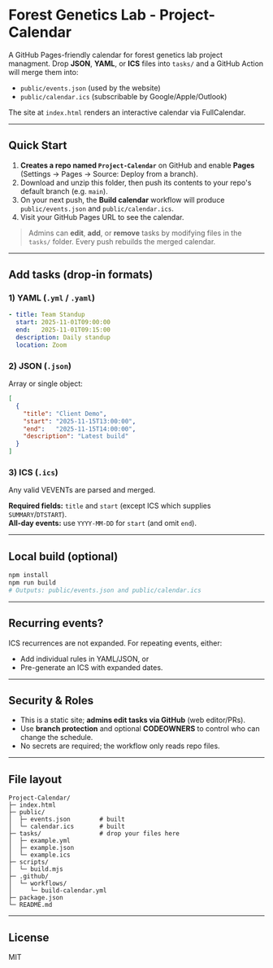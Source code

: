 # Forest Genetics Lab - Project-Calendar

A GitHub Pages-friendly calendar for forest genetics lab project managment. Drop **JSON**, **YAML**, or **ICS** files into `tasks/` and a GitHub Action will merge them into:
- `public/events.json` (used by the website)
- `public/calendar.ics` (subscribable by Google/Apple/Outlook)

The site at `index.html` renders an interactive calendar via FullCalendar.

---

## Quick Start

1. **Creates a repo named `Project-Calendar`** on GitHub and enable **Pages** (Settings → Pages → Source: Deploy from a branch).  
2. Download and unzip this folder, then push its contents to your repo's default branch (e.g. `main`).  
3. On your next push, the **Build calendar** workflow will produce `public/events.json` and `public/calendar.ics`.  
4. Visit your GitHub Pages URL to see the calendar.

> Admins can **edit**, **add**, or **remove** tasks by modifying files in the `tasks/` folder. Every push rebuilds the merged calendar.

---

## Add tasks (drop-in formats)

### 1) YAML (`.yml` / `.yaml`)
```yaml
- title: Team Standup
  start: 2025-11-01T09:00:00
  end:   2025-11-01T09:15:00
  description: Daily standup
  location: Zoom
```

### 2) JSON (`.json`)
Array or single object:
```json
[
  {
    "title": "Client Demo",
    "start": "2025-11-15T13:00:00",
    "end":   "2025-11-15T14:00:00",
    "description": "Latest build"
  }
]
```

### 3) ICS (`.ics`)
Any valid VEVENTs are parsed and merged.

**Required fields:** `title` and `start` (except ICS which supplies `SUMMARY`/`DTSTART`).  
**All-day events:** use `YYYY-MM-DD` for `start` (and omit `end`).

---

## Local build (optional)

```bash
npm install
npm run build
# Outputs: public/events.json and public/calendar.ics
```

---

## Recurring events?

ICS recurrences are not expanded. For repeating events, either:
- Add individual rules in YAML/JSON, or
- Pre-generate an ICS with expanded dates.

---

## Security & Roles

- This is a static site; **admins edit tasks via GitHub** (web editor/PRs).  
- Use **branch protection** and optional **CODEOWNERS** to control who can change the schedule.  
- No secrets are required; the workflow only reads repo files.

---

## File layout

```
Project-Calendar/
├─ index.html
├─ public/
│  ├─ events.json        # built
│  └─ calendar.ics       # built
├─ tasks/                # drop your files here
│  ├─ example.yml
│  ├─ example.json
│  └─ example.ics
├─ scripts/
│  └─ build.mjs
├─ .github/
│  └─ workflows/
│     └─ build-calendar.yml
├─ package.json
└─ README.md
```

---

## License

MIT
